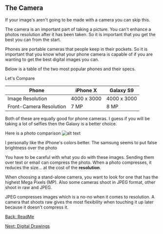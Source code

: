 ## The Camera
If your image's aren't going to be made with a camera you can skip this. 

The camera is an important part of taking a picture. You can't enhance a photos resolution after it has been taken. So it is important that you get the best you can from the start.

Phones are portable cameras that people keep in their pockets. 
So it is important that you know what your phone camera is capable of if you are wanting to get the best digital images you can.

Below is a table of the two most popular phones and their specs. 

Let's Compare



|Phone   |iPhone X   | Galaxy S9  
|---|---|---
| Image Resolution   | 4000 x 3000 | 4000 x 3000   
| Front-Camera Resolution  | 7 MP  | 8 MP 


Both of these are equally good for phone cameras. I guess if you will be taking a lot of selfies then the Galaxy is a better choice.

Here is a photo comparison
![alt text](https://www.thesun.co.uk/wp-content/uploads/2018/03/af-composite-phone-versus-11.jpg?strip=all&w=750)

I personally like the iPhone's colors better. The samsung seems to put false brightness over the photo


You have to be careful with what you do with these images. Sending them over text or email can compress the photo. When a photo compresses, it reduces the size... at the cost of the **resolution**.

When choosing a stand-alone camera, you want to look for one that has the highest Mega Pixels (MP). Also some cameras shoot in JPEG format, other shoot in raw and JPEG. 

JPEG compresses images which is a no-no when it comes to resolution. A camera that shoots raw gives the most flexibility when touching it up later because it doesn't compress it.

[Back: ReadMe](https://github.com/7staff/IT-Tutorial/blob/master/README.md)


[Next: Digital Drawings](https://github.com/7staff/IT-Tutorial/blob/master/DigitalDrawings.md)
